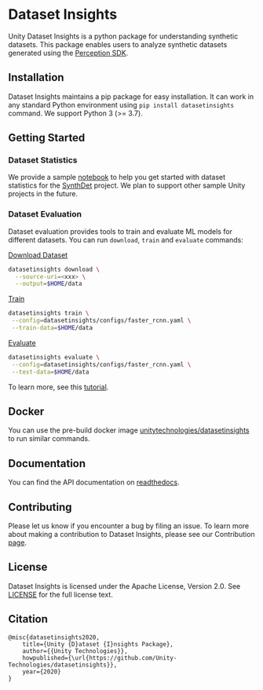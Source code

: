 # Dataset Insights

Unity Dataset Insights is a python package for understanding synthetic datasets.
This package enables users to analyze synthetic datasets generated using the [Perception SDK](https://github.com/Unity-Technologies/com.unity.perception).

## Installation

Dataset Insights maintains a pip package for easy installation. It can work in any standard Python environment using `pip install datasetinsights` command. We support Python 3 (>= 3.7).

## Getting Started

### Dataset Statistics

We provide a sample [notebook](notebooks/SynthDet_Statistics.ipynb) to help you get started with dataset statistics for the [SynthDet](https://github.com/Unity-Technologies/SynthDet) project. We plan to support other sample Unity projects in the future.

### Dataset Evaluation

Dataset evaluation provides tools to train and evaluate ML models for different datasets. You can run `download`, `train` and `evaluate` commands:

[Download Dataset](https://datasetinsights.readthedocs.io/en/latest/datasetinsights.commands.html#datasetinsights-commands-download)

```bash
datasetinsights download \
  --source-uri=<xxx> \
  --output=$HOME/data
```

[Train](https://datasetinsights.readthedocs.io/en/latest/datasetinsights.commands.html#datasetinsights-commands-train)

```bash
datasetinsights train \
 --config=datasetinsights/configs/faster_rcnn.yaml \
 --train-data=$HOME/data
```

[Evaluate](https://datasetinsights.readthedocs.io/en/latest/datasetinsights.commands.html#datasetinsights-commands-evaluate)

```bash
datasetinsights evaluate \
 --config=datasetinsights/configs/faster_rcnn.yaml \
 --test-data=$HOME/data
```

To learn more, see this [tutorial](https://datasetinsights.readthedocs.io/en/latest/Evaluation_Tutorial.html).

## Docker

You can use the pre-build docker image [unitytechnologies/datasetinsights](https://hub.docker.com/r/unitytechnologies/datasetinsights) to run similar commands.

## Documentation

You can find the API documentation on [readthedocs](https://datasetinsights.readthedocs.io/en/latest/).

## Contributing

Please let us know if you encounter a bug by filing an issue. To learn more about making a contribution to Dataset Insights, please see our Contribution [page](CONTRIBUTING.md).

## License

Dataset Insights is licensed under the Apache License, Version 2.0. See [LICENSE](LICENCE) for the full license text.

## Citation
```
@misc{datasetinsights2020,
    title={Unity {D}ataset {I}nsights Package},
    author={{Unity Technologies}},
    howpublished={\url{https://github.com/Unity-Technologies/datasetinsights}},
    year={2020}
}
```
